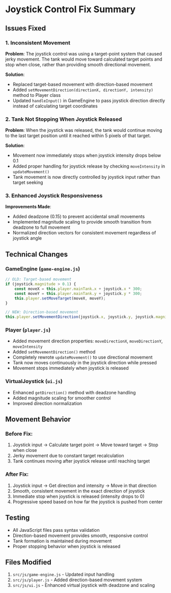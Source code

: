 # Joystick Control Fix Summary

## Issues Fixed

### 1. Inconsistent Movement
**Problem**: The joystick control was using a target-point system that caused jerky movement. The tank would move toward calculated target points and stop when close, rather than providing smooth directional movement.

**Solution**: 
- Replaced target-based movement with direction-based movement
- Added `setMovementDirection(directionX, directionY, intensity)` method to Player class
- Updated `handleInput()` in GameEngine to pass joystick direction directly instead of calculating target coordinates

### 2. Tank Not Stopping When Joystick Released
**Problem**: When the joystick was released, the tank would continue moving to the last target position until it reached within 5 pixels of that target.

**Solution**:
- Movement now immediately stops when joystick intensity drops below 0.1
- Added proper handling for joystick release by checking `moveIntensity` in `updateMovement()`
- Tank movement is now directly controlled by joystick input rather than target seeking

### 3. Enhanced Joystick Responsiveness
**Improvements Made**:
- Added deadzone (0.15) to prevent accidental small movements
- Implemented magnitude scaling to provide smooth transition from deadzone to full movement
- Normalized direction vectors for consistent movement regardless of joystick angle

## Technical Changes

### GameEngine (`game-engine.js`)
```javascript
// OLD: Target-based movement
if (joystick.magnitude > 0.1) {
    const moveX = this.player.mainTank.x + joystick.x * 300;
    const moveY = this.player.mainTank.y + joystick.y * 300;
    this.player.setMoveTarget(moveX, moveY);
}

// NEW: Direction-based movement
this.player.setMovementDirection(joystick.x, joystick.y, joystick.magnitude);
```

### Player (`player.js`)
- Added movement direction properties: `moveDirectionX`, `moveDirectionY`, `moveIntensity`
- Added `setMovementDirection()` method
- Completely rewrote `updateMovement()` to use directional movement
- Tank now moves continuously in the joystick direction while pressed
- Movement stops immediately when joystick is released

### VirtualJoystick (`ui.js`)
- Enhanced `getDirection()` method with deadzone handling
- Added magnitude scaling for smoother control
- Improved direction normalization

## Movement Behavior

### Before Fix:
1. Joystick input → Calculate target point → Move toward target → Stop when close
2. Jerky movement due to constant target recalculation
3. Tank continues moving after joystick release until reaching target

### After Fix:
1. Joystick input → Get direction and intensity → Move in that direction
2. Smooth, consistent movement in the exact direction of joystick
3. Immediate stop when joystick is released (intensity drops to 0)
4. Progressive speed based on how far the joystick is pushed from center

## Testing
- All JavaScript files pass syntax validation
- Direction-based movement provides smooth, responsive control
- Tank formation is maintained during movement
- Proper stopping behavior when joystick is released

## Files Modified
1. `src/js/game-engine.js` - Updated input handling
2. `src/js/player.js` - Added direction-based movement system
3. `src/js/ui.js` - Enhanced virtual joystick with deadzone and scaling